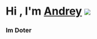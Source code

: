 # Hi , I'm [Andrey]() ![](https://media2.giphy.com/media/zIZldEXyyo64qOIgvb/giphy.gif?cid=ecf05e47e3x9l9i01rlx9ssqc3vky7r3jtawszzjvjhakfhp&ep=v1_gifs_search&rid=giphy.gif&ct=g) 
### Im Doter
